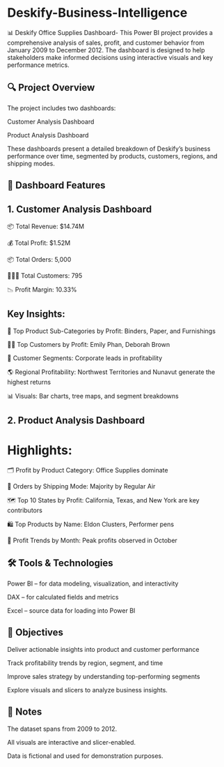 # Deskify-Business-Intelligence
📊 Deskify Office Supplies Dashboard-
This Power BI project provides a comprehensive analysis of sales, profit, and customer behavior from January 2009 to December 2012. The dashboard is designed to help stakeholders make informed decisions using interactive visuals and key performance metrics.

## 🔍 Project Overview
The project includes two dashboards:

Customer Analysis Dashboard

Product Analysis Dashboard

These dashboards present a detailed breakdown of Deskify’s business performance over time, segmented by products, customers, regions, and shipping modes.

## 🧭 Dashboard Features
## 1. Customer Analysis Dashboard

📦 Total Revenue: $14.74M

💰 Total Profit: $1.52M

📦 Total Orders: 5,000

🧑‍🤝‍🧑 Total Customers: 795

📉 Profit Margin: 10.33%

## Key Insights:
📌 Top Product Sub-Categories by Profit: Binders, Paper, and Furnishings

🧍‍♂️ Top Customers by Profit: Emily Phan, Deborah Brown

🏢 Customer Segments: Corporate leads in profitability

🌎 Regional Profitability: Northwest Territories and Nunavut generate the highest returns

📊 Visuals: Bar charts, tree maps, and segment breakdowns

## 2. Product Analysis Dashboard

# Highlights:
🗂 Profit by Product Category: Office Supplies dominate

🚚 Orders by Shipping Mode: Majority by Regular Air

🗺 Top 10 States by Profit: California, Texas, and New York are key contributors

🛍 Top Products by Name: Eldon Clusters, Performer pens

📅 Profit Trends by Month: Peak profits observed in October

## 🛠 Tools & Technologies
Power BI – for data modeling, visualization, and interactivity

DAX – for calculated fields and metrics

Excel – source data for loading into Power BI

## 🎯 Objectives
Deliver actionable insights into product and customer performance

Track profitability trends by region, segment, and time

Improve sales strategy by understanding top-performing segments



Explore visuals and slicers to analyze business insights.

## 📌 Notes
The dataset spans from 2009 to 2012.

All visuals are interactive and slicer-enabled.

Data is fictional and used for demonstration purposes.
